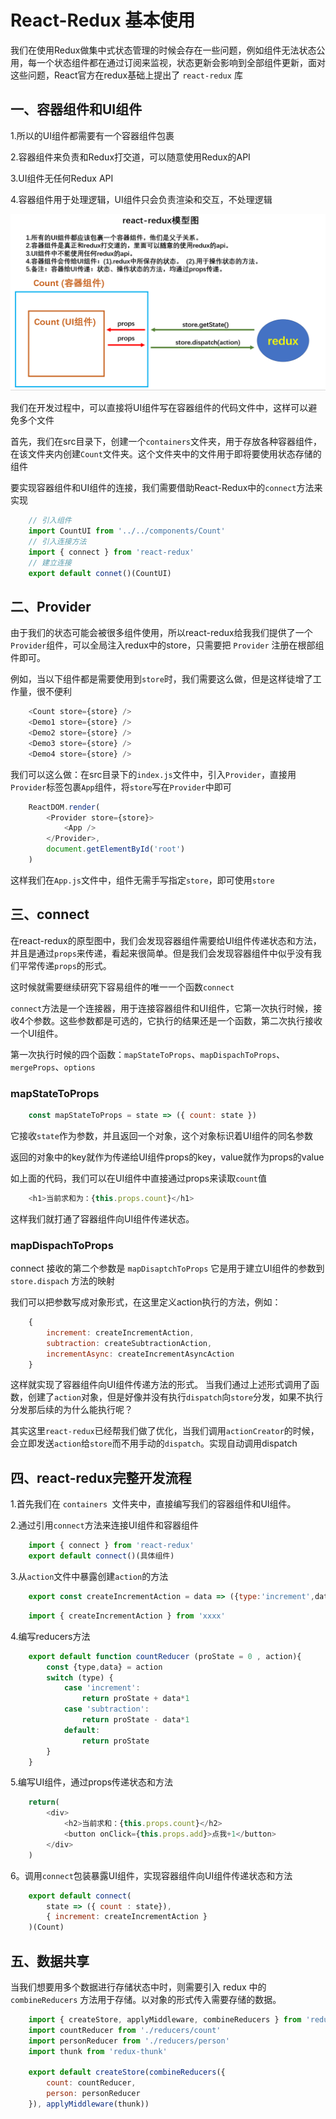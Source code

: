 # React-Redux 基本使用

我们在使用Redux做集中式状态管理的时候会存在一些问题，例如组件无法状态公用，每一个状态组件都在通过订阅来监视，状态更新会影响到全部组件更新，面对这些问题，React官方在redux基础上提出了 `react-redux` 库

## 一、容器组件和UI组件

1.所以的UI组件都需要有一个容器组件包裹

2.容器组件来负责和Redux打交道，可以随意使用Redux的API

3.UI组件无任何Redux API

4.容器组件用于处理逻辑，UI组件只会负责渲染和交互，不处理逻辑

![alt 属性文本](./react-redux模型图.png)

我们在开发过程中，可以直接将UI组件写在容器组件的代码文件中，这样可以避免多个文件

首先，我们在src目录下，创建一个`containers`文件夹，用于存放各种容器组件，在该文件夹内创建`Count`文件夹。这个文件夹中的文件用于即将要使用状态存储的组件

要实现容器组件和UI组件的连接，我们需要借助React-Redux中的`connect`方法来实现

```js
    // 引入组件
    import CountUI from '../../components/Count'
    // 引入连接方法
    import { connect } from 'react-redux'
    // 建立连接
    export default connet()(CountUI)
```

## 二、Provider
由于我们的状态可能会被很多组件使用，所以react-redux给我我们提供了一个`Provider`组件，可以全局注入redux中的store，只需要把 `Provider` 注册在根部组件即可。

例如，当以下组件都是需要使用到`store`时，我们需要这么做，但是这样徒增了工作量，很不便利

```js
    <Count store={store} />
    <Demo1 store={store} />
    <Demo2 store={store} />
    <Demo3 store={store} />
    <Demo4 store={store} />
```

我们可以这么做：在src目录下的`index.js`文件中，引入`Provider`，直接用`Provider`标签包裹`App`组件，将`store`写在`Provider`中即可

```js
    ReactDOM.render(
        <Provider store={store}>
            <App />
        </Provider>,
        document.getElementById('root')
    )
```

这样我们在`App.js`文件中，组件无需手写指定`store`，即可使用`store`

## 三、connect

在react-redux的原型图中，我们会发现容器组件需要给UI组件传递状态和方法，并且是通过`props`来传递，看起来很简单。但是我们会发现容器组件中似乎没有我们平常传递`props`的形式。

这时候就需要继续研究下容易组件的唯一一个函数`connect`

`connect`方法是一个连接器，用于连接容器组件和UI组件，它第一次执行时候，接收4个参数。这些参数都是可选的，它执行的结果还是一个函数，第二次执行接收一个UI组件。

第一次执行时候的四个函数：`mapStateToProps`、`mapDispachToProps`、`mergeProps`、`options` 

### mapStateToProps

```js
    const mapStateToProps = state => ({ count: state })
```

它接收`state`作为参数，并且返回一个对象，这个对象标识着UI组件的同名参数

返回的对象中的key就作为传递给UI组件props的key，value就作为props的value

如上面的代码，我们可以在UI组件中直接通过props来读取`count`值

```js
    <h1>当前求和为：{this.props.count}</h1>
```
这样我们就打通了容器组件向UI组件传递状态。

### mapDispachToProps 

connect 接收的第二个参数是 `mapDisaptchToProps` 它是用于建立UI组件的参数到 `store.dispach` 方法的映射

我们可以把参数写成对象形式，在这里定义action执行的方法，例如：
```js
    {
        increment: createIncrementAction,
        subtraction: createSubtractionAction,
        incrementAsync: createIncrementAsyncAction
    }
```
这样就实现了容器组件向UI组件传递方法的形式。
当我们通过上述形式调用了函数，创建了`action`对象，但是好像并没有执行`dispatch`向`store`分发，如果不执行分发那后续的为什么能执行呢？

其实这里`react-redux`已经帮我们做了优化，当我们调用`actionCreator`的时候，会立即发送`action`给`store`而不用手动的`dispatch`。实现自动调用dispatch

## 四、react-redux完整开发流程
 
1.首先我们在 `containers `文件夹中，直接编写我们的容器组件和UI组件。

2.通过引用`connect`方法来连接UI组件和容器组件

```js
    import { connect } from 'react-redux'
    export default connect()(具体组件)
```

3.从`action`文件中暴露创建`action`的方法

```js
    export const createIncrementAction = data => ({type:'increment',data}) 
```

```js
    import { createIncrementAction } from 'xxxx'
```

4.编写reducers方法

```js
    export default function countReducer (proState = 0 , action){
        const {type,data} = action
        switch (type) {
            case 'increment':
                return proState + data*1
            case 'subtraction':
                return proState - data*1
            default:
                return proState
        }
    }
```

5.编写UI组件，通过props传递状态和方法
```js
    return(
        <div>
            <h2>当前求和：{this.props.count}</h2>
            <button onClick={this.props.add}>点我+1</button>
        </div>
    )
```

6。调用`connect`包装暴露UI组件，实现容器组件向UI组件传递状态和方法
```js
    export default connect(
        state => ({ count : state}),
        { increment: createIncrementAction }
    )(Count)
```

## 五、数据共享
当我们想要用多个数据进行存储状态中时，则需要引入 redux 中的 `combineReducers` 方法用于存储。以对象的形式传入需要存储的数据。
```js
    import { createStore, applyMiddleware, combineReducers } from 'redux'
    import countReducer from './reducers/count'
    import personReducer from './reducers/person'
    import thunk from 'redux-thunk'

    export default createStore(combineReducers({
        count: countReducer,
        person: personReducer
    }), applyMiddleware(thunk))
```

